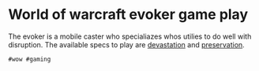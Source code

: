 # World of warcraft evoker game play

The evoker is a mobile caster who specialiazes whos utilies to do well with
disruption. The available specs to play are [devastation](../2) and
[preservation](../3).

    #wow #gaming
